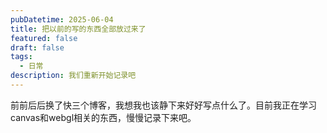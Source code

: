 ```yaml
---
pubDatetime: 2025-06-04
title: 把以前的写的东西全部放过来了
featured: false
draft: false
tags:
  - 日常
description: 我们重新开始记录吧
---
```


前前后后换了快三个博客，我想我也该静下来好好写点什么了。目前我正在学习canvas和webgl相关的东西，慢慢记录下来吧。
